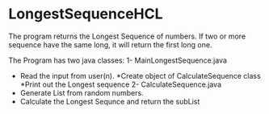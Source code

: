 # LongestSequenceHCL
The program returns the Longest Sequence of numbers. 
If two or more sequence have the same long, it will return the first long one.

The Program has two java classes:
1- MainLongestSequence.java
  * Read the input from user(n).
  *Create object of CalculateSequence class 
  *Print out the Longest sequence
2- CalculateSequence.java
  * Generate List<Integer> from random numbers.
  * Calculate the Longest Sequnce and return the subList
